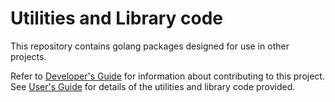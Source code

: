# Utilities and Library code

This repository contains golang packages designed for use in other projects.

Refer to [Developer's Guide](docs/dev-guide.md) for information about contributing to this project.
See [User's Guide](docs/user-guide.md) for details of the utilities and library code provided.
